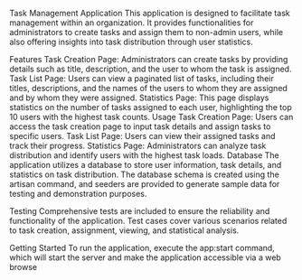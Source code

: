 Task Management Application
This application is designed to facilitate task management within an organization. It provides functionalities for administrators to create tasks and assign them to non-admin users, while also offering insights into task distribution through user statistics.

Features
Task Creation Page: Administrators can create tasks by providing details such as title, description, and the user to whom the task is assigned.
Task List Page: Users can view a paginated list of tasks, including their titles, descriptions, and the names of the users to whom they are assigned and by whom they were assigned.
Statistics Page: This page displays statistics on the number of tasks assigned to each user, highlighting the top 10 users with the highest task counts.
Usage
Task Creation Page: Users can access the task creation page to input task details and assign tasks to specific users.
Task List Page: Users can view their assigned tasks and track their progress.
Statistics Page: Administrators can analyze task distribution and identify users with the highest task loads.
Database
The application utilizes a database to store user information, task details, and statistics on task distribution. The database schema is created using the artisan command, and seeders are provided to generate sample data for testing and demonstration purposes.

Testing
Comprehensive tests are included to ensure the reliability and functionality of the application. Test cases cover various scenarios related to task creation, assignment, viewing, and statistical analysis.

Getting Started
To run the application, execute the app:start command, which will start the server and make the application accessible via a web browse